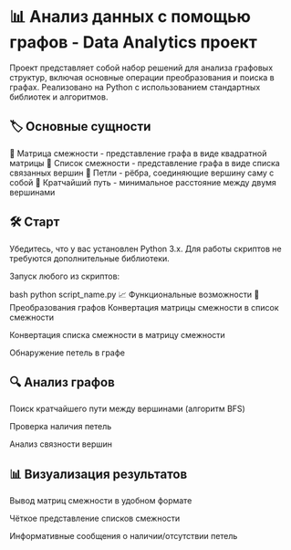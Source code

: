 # 📊 Анализ данных с помощью графов - Data Аnalytics проект
Проект представляет собой набор решений для анализа графовых структур, включая основные операции преобразования и поиска в графах. Реализовано на Python с использованием стандартных библиотек и алгоритмов.

## 🏷️ Основные сущности
🔹 Матрица смежности - представление графа в виде квадратной матрицы
🔹 Список смежности - представление графа в виде списка связанных вершин
🔹 Петли - рёбра, соединяющие вершину саму с собой
🔹 Кратчайший путь - минимальное расстояние между двумя вершинами

## 🛠️ Старт
Убедитесь, что у вас установлен Python 3.x. Для работы скриптов не требуются дополнительные библиотеки.

Запуск любого из скриптов:

bash
python script_name.py
📈 Функциональные возможности
🔄 Преобразования графов
Конвертация матрицы смежности в список смежности

Конвертация списка смежности в матрицу смежности

Обнаружение петель в графе

## 🔍 Анализ графов
Поиск кратчайшего пути между вершинами (алгоритм BFS)

Проверка наличия петель

Анализ связности вершин

## 📊 Визуализация результатов
Вывод матриц смежности в удобном формате

Чёткое представление списков смежности

Информативные сообщения о наличии/отсутствии петель
